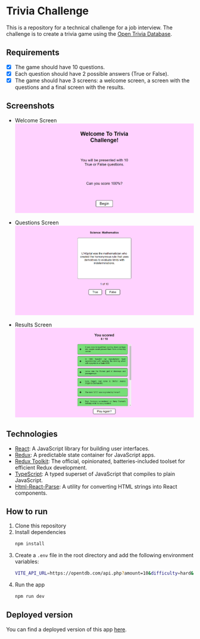 # Trivia Challenge

This is a repository for a technical challenge for a job interview. The challenge is to create a trivia game using the [Open Trivia Database](https://opentdb.com/).

## Requirements

-   [x] The game should have 10 questions.
-   [x] Each question should have 2 possible answers (True or False).
-   [x] The game should have 3 screens: a welcome screen, a screen with the questions and a final screen with the results.

## Screenshots

-   Welcome Screen
    ![Welcome Screen](/public/welcome.png)

-   Questions Screen
    ![Questions Screen](/public/question.png)

-   Results Screen
    ![Results Screen](/public/result.png)

## Technologies

-   [React](https://reactjs.org/): A JavaScript library for building user interfaces.
-   [Redux](https://redux.js.org/): A predictable state container for JavaScript apps.
-   [Redux Toolkit](https://redux-toolkit.js.org/): The official, opinionated, batteries-included toolset for efficient Redux development.
-   [TypeScript](https://www.typescriptlang.org/): A typed superset of JavaScript that compiles to plain JavaScript.
-   [Html-React-Parse](https://www.npmjs.com/package/html-react-parser): A utility for converting HTML strings into React components.

## How to run

1. Clone this repository
2. Install dependencies
    ```bash
    npm install
    ```
3. Create a `.env` file in the root directory and add the following environment variables:
    ```bash
    VITE_API_URL=https://opentdb.com/api.php?amount=10&difficulty=hard&type=boolean
    ```
4. Run the app
    ```bash
    npm run dev
    ```

## Deployed version

You can find a deployed version of this app [here](https://trivia-challenge.pages.dev/).
